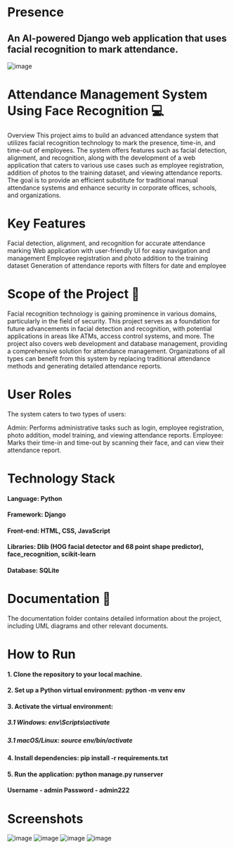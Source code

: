 # Presence
## An AI-powered Django web application that uses facial recognition to mark attendance.

![image](https://github.com/YaseenMunowwar/Presence/assets/120727198/4cd52b82-f2aa-439a-a396-155ca27ba5b7)

# Attendance Management System Using Face Recognition 💻
Overview
This project aims to build an advanced attendance system that utilizes facial recognition technology to mark the presence, time-in, and time-out of employees. The system offers features such as facial detection, alignment, and recognition, along with the development of a web application that caters to various use cases such as employee registration, addition of photos to the training dataset, and viewing attendance reports. The goal is to provide an efficient substitute for traditional manual attendance systems and enhance security in corporate offices, schools, and organizations.

# Key Features
Facial detection, alignment, and recognition for accurate attendance marking
Web application with user-friendly UI for easy navigation and management
Employee registration and photo addition to the training dataset
Generation of attendance reports with filters for date and employee

# Scope of the Project 🚀
Facial recognition technology is gaining prominence in various domains, particularly in the field of security. This project serves as a foundation for future advancements in facial detection and recognition, with potential applications in areas like ATMs, access control systems, and more. The project also covers web development and database management, providing a comprehensive solution for attendance management. Organizations of all types can benefit from this system by replacing traditional attendance methods and generating detailed attendance reports.

# User Roles
The system caters to two types of users:

Admin: Performs administrative tasks such as login, employee registration, photo addition, model training, and viewing attendance reports.
Employee: Marks their time-in and time-out by scanning their face, and can view their attendance report.

# Technology Stack
#### Language: Python
#### Framework: Django
#### Front-end: HTML, CSS, JavaScript
#### Libraries: Dlib (HOG facial detector and 68 point shape predictor), face_recognition, scikit-learn
#### Database: SQLite

# Documentation 📰
The documentation folder contains detailed information about the project, including UML diagrams and other relevant documents.

# How to Run
#### 1. Clone the repository to your local machine.
#### 2. Set up a Python virtual environment: python -m venv env
#### 3. Activate the virtual environment:
 ##### 3.1 Windows: env\Scripts\activate
 ##### 3.1 macOS/Linux: source env/bin/activate
#### 4. Install dependencies: pip install -r requirements.txt
#### 5. Run the application: python manage.py runserver
#### Username - admin  Password - admin222 

# Screenshots
![image](https://github.com/YaseenMunowwar/Presence/assets/120727198/6b7ca42d-a43e-4162-8678-29ed2fb1dbca)
![image](https://github.com/YaseenMunowwar/Presence/assets/120727198/7dda2cc1-9850-4369-bbd1-c24abd3cb768)
![image](https://github.com/YaseenMunowwar/Presence/assets/120727198/73b4be07-deb3-4ef4-a974-8a3d485c03c8)
![image](https://github.com/YaseenMunowwar/Presence/assets/120727198/4cae4526-c296-4313-a2b2-485b6318e1b0)

